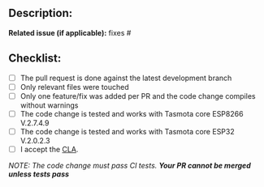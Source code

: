 ## Description:

**Related issue (if applicable):** fixes #<Tasmota issue number goes here>

## Checklist:
  - [ ] The pull request is done against the latest development branch
  - [ ] Only relevant files were touched
  - [ ] Only one feature/fix was added per PR and the code change compiles without warnings
  - [ ] The code change is tested and works with Tasmota core ESP8266 V.2.7.4.9
  - [ ] The code change is tested and works with Tasmota core ESP32 V.2.0.2.3
  - [ ] I accept the [CLA](https://github.com/arendst/Tasmota/blob/development/CONTRIBUTING.md#contributor-license-agreement-cla).

_NOTE: The code change must pass CI tests. **Your PR cannot be merged unless tests pass**_
